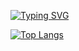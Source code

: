 
<a href="https://git.io/typing-svg"><img src="https://readme-typing-svg.demolab.com?font=Fira+Code&duration=5002&pause=100&color=008100&random=false&width=700&lines=Hi+there!+I'am+Leonid+frontend+developer" alt="Typing SVG" /></a>
<!--most popular language viget-->
[![Top Langs](https://github-readme-stats.vercel.app/api/top-langs/?username=Leonidtemniy&layout=compact&theme=radical)](https://github.com/Leonidtemniy/github-readme-stats)







<!--
**Leonidtemniy/Leonidtemniy** is a ✨ _special_ ✨ repository because its `README.md` (this file) appears on your GitHub profile.

Here are some ideas to get you started:

- 🔭 I’m currently working on ...
- 🌱 I’m currently learning ...
- 👯 I’m looking to collaborate on ...
- 🤔 I’m looking for help with ...
- 💬 Ask me about ...
- 📫 How to reach me: ...
- 😄 Pronouns: ...
- ⚡ Fun fact: ...
-->
